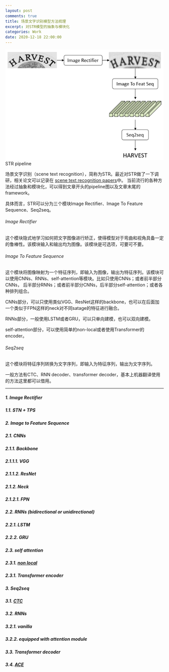 ```yaml
---
layout: post
comments: true
title: 场景文字识别模型方法梳理
excerpt: 对STR模型的抽象与模块化
categories: Work
date: 2020-12-18 22:00:00
---
```


<div class="imgcap">
<img src="/assets/2020-12-18-scene-text-recognition-survey.png">
<div class="thecap">STR pipeline</div>
</div>

场景文字识别（scene text recognition），简称为STR。最近对STR做了一下调研，相关论文可以记录在
[scene text recognition papers](https://github.com/mileistone/study_resources/tree/master/modeling/supervised_learning/2d/scene_text_recognition)中。
当前流行的各种方法经过抽象和模块化，可以得到文章开头的pipeline图以及文章末尾的framework。

具体而言，STR可以分为三个模块Image Rectifier、Image To Feature Sequence、Seq2seq。

###### Image Rectifier
这个模块隐式地学习如何把文字图像进行矫正，使得模型对于弯曲和视角具备一定的鲁棒性。该模块输入和输出均为图像。该模块是可选项，可要可不要。

###### Image To Feature Sequence
这个模块将图像映射为一个特征序列，即输入为图像，输出为特征序列。该模块可以使用CNNs、RNNs、self-attention等模块。比如只使用CNNs；或者前半部分CNNs，
后半部分RNNs；或者前半部分CNNs，后半部分self-attention；或者各种排列组合。

CNNs部分，可以只使用类似VGG、ResNet这样的backbone，也可以在后面加一个类似于FPN这样的neck对不同satage的特征进行融合。

RNNs部分，一般使用LSTM或者GRU，可以只单向建模，也可以双向建模。

self-attention部分，可以使用简单的non-local或者使用Transformer的encoder。

###### Seq2seq
这个模块将特征序列转换为文字序列，即输入为特征序列，输出为文字序列。

一般方法有CTC、RNN decoder、transformer decoder，基本上机器翻译使用的方法这里都可以借用。

---
##### 1. Image Rectifier
##### 1.1. STN + TPS
##### 2. Image to Feature Sequence
##### 2.1. CNNs
##### 2.1.1. Backbone
##### 2.1.1.1. VGG
##### 2.1.1.2. ResNet
##### 2.1.2. Neck
##### 2.1.2.1. FPN
##### 2.2. RNNs (bidirectional or unidirectional)
##### 2.2.1. LSTM
##### 2.2.2. GRU
##### 2.3. self attention
##### 2.3.1. [non local](https://arxiv.org/abs/1711.07971)
##### 2.3.1. Transformer encoder
##### 3. Seq2seq
##### 3.1. [CTC](https://www.cs.toronto.edu/~graves/icml_2006.pdf)
##### 3.2. RNNs
##### 3.2.1. vanilla
##### 3.2.2. equipped with attention module
##### 3.3. Transformer decoder
##### 3.4. [ACE](https://arxiv.org/abs/1904.08364)
